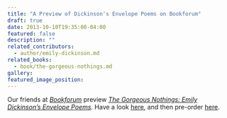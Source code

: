 ```yaml
---
title: "A Preview of Dickinson's Envelope Poems on Bookforum"
draft: true
date: 2013-10-10T19:35:00-04:00
featured: false
description: ""
related_contributors:
  - author/emily-dickinson.md
related_books:
  - book/the-gorgeous-nothings.md
gallery:
featured_image_position:
---
```


Our friends at [_Bookforum_](http://blogs.bookforum.com/paper/2013/10/10/emily-dickinsons-envelope-poems/) preview [_The Gorgeous Nothings: Emily Dickinson’s Envelope Poems_](http://ndbooks.com/book/the-gorgeous-nothings). Have a look [here](http://blogs.bookforum.com/paper/2013/10/10/emily-dickinsons-envelope-poems/), and then pre-order [here](http://ndbooks.com/book/the-gorgeous-nothings). 
